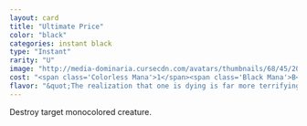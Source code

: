 ```yaml
---
layout: card
title: "Ultimate Price"
color: "black"
categories: instant black
type: "Instant"
rarity: "U"
image: "http://media-dominaria.cursecdn.com/avatars/thumbnails/68/45/200/283/635612311265443968.png"
cost: "<span class='Colorless Mana'>1</span><span class='Black Mana'>B</span>"
flavor: "&quot;The realization that one is dying is far more terrifying than death itself.&quot;"
---
```


Destroy target monocolored creature.
